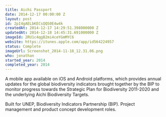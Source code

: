 ```yaml
---
title: Aichi Passport
date: 2014-12-17 00:00:00 Z
layout: post
id: 2pI4gAELbKECsQQS0E4w4k
createdAt: 2014-12-17 14:29:51.398000000 Z
updatedAt: 2014-12-18 14:45:31.691000000 Z
imageId: 2RU1c4qgB2mi4ceYGmMYC6
website: https://itunes.apple.com/app/id564224957
status: Complete
imageUrl: Screenshot_2014-11-18_12.31.06.png
who: jonathan
started_year: 2014
completed_year: 2014
---
```


A mobile app available on iOS and Android platforms, which provides annual updates for the global biodiversity indicators brought together by the BIP to monitor progress towards the Strategic Plan for Biodiversity 2011-2020 and the underlying Aichi Biodiversity Targets.

Built for UNEP, Biodiversity Indicators Partnership (BIP). Project management and product concept development roles.
